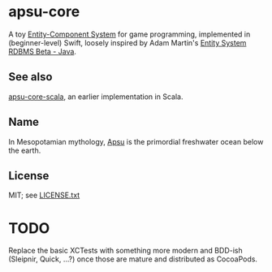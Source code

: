 # apsu-core

A toy [Entity-Component System](http://t-machine.org/index.php/2007/09/03/entity-systems-are-the-future-of-mmog-development-part-1/)
for game programming, implemented in (beginner-level) Swift, loosely
inspired by Adam Martin's [Entity System RDBMS Beta -
Java](https://github.com/adamgit/Entity-System-RDBMS-Beta--Java-).

## See also

[apsu-core-scala](https://github.com/chronodm/apsu-core-scala), an
earlier implementation in Scala.

## Name

In Mesopotamian mythology, [Apsu](http://en.wikipedia.org/wiki/Abzu)
is the primordial freshwater ocean below the earth.

## License

MIT; see [LICENSE.txt](https://github.com/chronodm/apsu-core-swift/blob/master/LICENSE.txt)

# TODO

Replace the basic XCTests with something more modern and BDD-ish
(Sleipnir, Quick, ...?) once those are mature and distributed as
CocoaPods.
